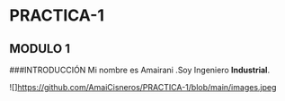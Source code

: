 # PRACTICA-1
## MODULO 1
###INTRODUCCIÓN 
Mi nombre es Amairani .Soy  Ingeniero **Industrial**.

![]https://github.com/AmaiCisneros/PRACTICA-1/blob/main/images.jpeg
